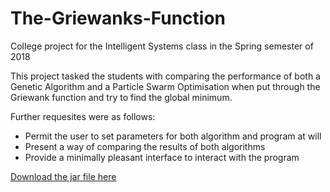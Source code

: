 # The-Griewanks-Function

College project for the Intelligent Systems class in the Spring semester of 2018

This project tasked the students with comparing the performance of both a Genetic Algorithm and a Particle Swarm Optimisation when put through the Griewank function and try to find the global minimum.

Further requesites were as follows:
* Permit the user to set parameters for both algorithm and program at will
* Present a way of comparing the results of both algorithms
* Provide a minimally pleasant interface to interact with the program

[Download the jar file here](https://drive.google.com/drive/folders/1Xf2EOejMhOIqISO8ZI-v0gnOZBClmXeg)
